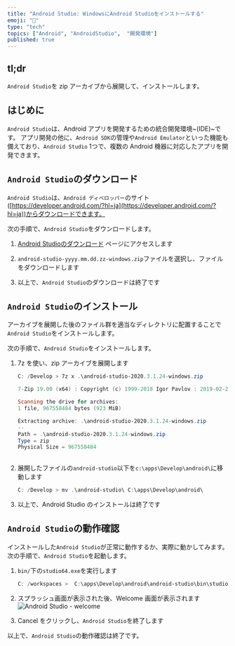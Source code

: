 ```yaml
---
title: "Android Studio: WindowsにAndroid Studioをインストールする"
emoji: "📱"
type: "tech" 
topics: ["Android", "AndroidStudio",  "開発環境"]
published: true
---
```


## tl;dr

``Android Studio``を zip アーカイブから展開して、インストールします。

## はじめに

`Android Studio`は、Android アプリを開発するための統合開発環境~(IDE)~です。
アプリ開発の他に、``Android SDK``の管理や``Android Emulator``といった機能も備えており、``Android Studio`` 1つで、複数の Android 機器に対応したアプリを開発できます。

## ``Android Studio``のダウンロード

`Android Studio`は、`Android ディベロッパー`のサイト([https://developer.android.com/?hl=ja](https://developer.android.com/?hl=ja))からダウンロードできます。

次の手順で、``Android Studio``をダウンロードします。

1. [Android Studioのダウンロード](https://developer.android.com/studio?hl=ja#downloads) ページにアクセスします

2. `android-studio-yyyy.mm.dd.zz-windows.zip`ファイルを選択し、ファイルをダウンロードします

3. 以上で、``Android Studio``のダウンロードは終了です

## `Android Studio`のインストール

アーカイブを展開した後のファイル群を適当なディレクトリに配置することで`Android Studio`をインストールします。

次の手順で、`Android Studio`をインストールします。

1. 7z を使い、zip アーカイブを展開します

   ```powershell
   C: /Develop > 7z x .\android-studio-2020.3.1.24-windows.zip
   
   7-Zip 19.00 (x64) : Copyright (c) 1999-2018 Igor Pavlov : 2019-02-21
   
   Scanning the drive for archives:
   1 file, 967558484 bytes (923 MiB)
   
   Extracting archive: .\android-studio-2020.3.1.24-windows.zip
   --
   Path = .\android-studio-2020.3.1.24-windows.zip
   Type = zip
   Physical Size = 967558484
     
   ```

2. 展開したファイルの`android-studio`以下を`c:\apps\Develop\android\`に移動します

   ```powershell
   C: /Develop > mv .\android-studio\ C:\apps\Develop\android\
   
   ```
  
3. 以上で、Android Studio のインストールは終了です

## `Android Studio`の動作確認

インストールした`Android Studio`が正常に動作するか、実際に動かしてみます。
次の手順で、`Android Studio`を起動します。

1. `bin/`下の`studio64.exe`を実行します

   ```powershell
   C: /workspaces >  C:\apps\Develop\android\android-studio\bin\studio64.exe
   
   ```

1. スプラッシュ画面が表示された後、Welcome 画面が表示されます
  ![Android Studio - welcome](https://i.imgur.com/E1cOese.jpg)

1. Cancel をクリックし、`Android Studio`を終了します

以上で、``Android Studio``の動作確認は終了です。
